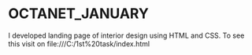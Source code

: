 # OCTANET_JANUARY
I developed landing page of interior design using HTML and CSS. To see this visit on file:///C:/1st%20task/index.html

